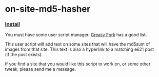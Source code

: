 # on-site-md5-hasher
### [Install](https://raw.githubusercontent.com/Sasquire/on-site-md5-hasher/master/main.user.js)
You must have some user script manager. [Greasy Fork](https://greasyfork.org/en) has a good list.

This user script will add text on some sites that will have the md5sum of images from that site. This text is also a hyperlink to a matching e621 post (if the post exists).

If you find a site that you would like this script to work on, or some other tweak, please send me a message.
